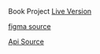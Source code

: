 Book Project
[Live Version](https://648f421d033576531968d455--playful-buttercream-1641fd.netlify.app/)

[figma source](<https://www.figma.com/file/mpb7V9rZAJcJaDT2k3yIpW/Book-store-(Community)?type=design&t=oFstkfKUVncIj7q5-0>)

[Api Source](https://gutendex.com/)
